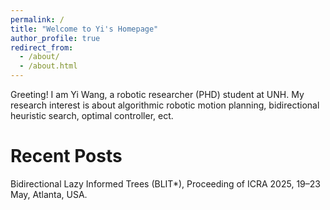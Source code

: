 ```yaml
---
permalink: /
title: "Welcome to Yi's Homepage"
author_profile: true
redirect_from: 
  - /about/
  - /about.html
---
```


Greeting! I am Yi Wang, a robotic researcher (PHD) student at UNH. My research interest is about algorithmic robotic motion planning, bidirectional heuristic search, optimal controller, ect.

Recent Posts
======
Bidirectional Lazy Informed Trees (BLIT*), Proceeding of ICRA 2025, 19–23 May, Atlanta, USA.
